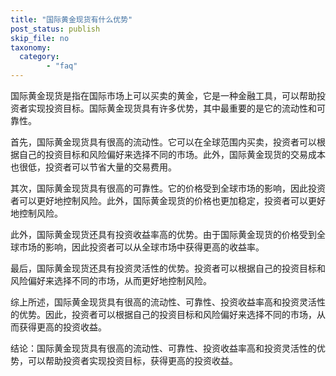 ```yaml
---
title: "国际黄金现货有什么优势"
post_status: publish
skip_file: no
taxonomy:
  category:
        - "faq"
---
```


国际黄金现货是指在国际市场上可以买卖的黄金，它是一种金融工具，可以帮助投资者实现投资目标。国际黄金现货具有许多优势，其中最重要的是它的流动性和可靠性。

首先，国际黄金现货具有很高的流动性。它可以在全球范围内买卖，投资者可以根据自己的投资目标和风险偏好来选择不同的市场。此外，国际黄金现货的交易成本也很低，投资者可以节省大量的交易费用。

其次，国际黄金现货具有很高的可靠性。它的价格受到全球市场的影响，因此投资者可以更好地控制风险。此外，国际黄金现货的价格也更加稳定，投资者可以更好地控制风险。

此外，国际黄金现货还具有投资收益率高的优势。由于国际黄金现货的价格受到全球市场的影响，因此投资者可以从全球市场中获得更高的收益率。

最后，国际黄金现货还具有投资灵活性的优势。投资者可以根据自己的投资目标和风险偏好来选择不同的市场，从而更好地控制风险。

综上所述，国际黄金现货具有很高的流动性、可靠性、投资收益率高和投资灵活性的优势。因此，投资者可以根据自己的投资目标和风险偏好来选择不同的市场，从而获得更高的投资收益。

结论：国际黄金现货具有很高的流动性、可靠性、投资收益率高和投资灵活性的优势，可以帮助投资者实现投资目标，获得更高的投资收益。
